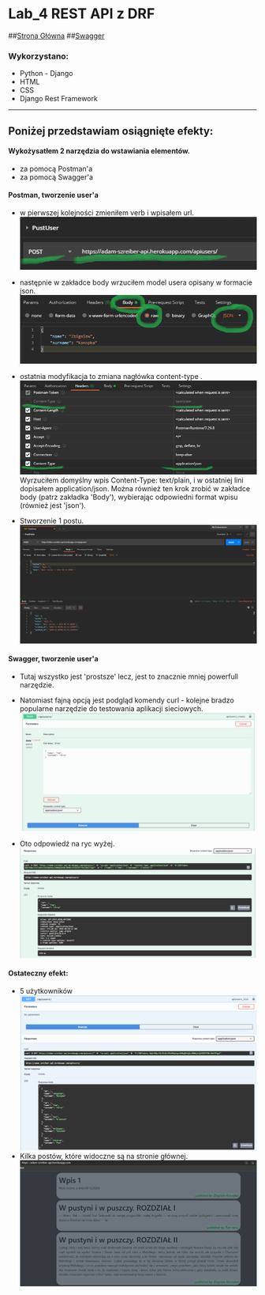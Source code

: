 # Lab_4 REST API z DRF
##[Strona Główna](https://adam-szreiber-api.herokuapp.com/)
##[Swagger](https://adam-szreiber-api.herokuapp.com/swagger/)

### Wykorzystano:
* Python - Django
* HTML
* CSS
* Django Rest Framework
***

## Poniżej przedstawiam osiągnięte efekty:

#### Wykożysatłem 2 narzędzia do wstawiania elementów.
* za pomocą Postman'a
* za pomocą Swagger'a

#### Postman, tworzenie user'a

- w pierwszej kolejności zmieniłem verb i wpisałem url.
![](md_files/heroku/userCreateMethod.png) 

- następnie w zakładce body wrzuciłem model usera opisany w formacie json.
![](md_files/heroku/userCreateBody.png) 

- ostatnia modyfikacja to zmiana nagłówka content-type .
![](md_files/heroku/userCreateHeaders.png) 
Wyrzuciłem domyślny wpis Content-Type: text/plain, i w ostatniej lini dopisałem application/json.
Można również ten krok zrobić w zakładce body (patrz zakładka 'Body'), wybierając odpowiedni format wpisu (również jest 'json').

- Stworzenie 1 postu.
![](md_files/heroku/postCreate.png) 

#### Swagger, tworzenie user'a
- Tutaj wszystko jest 'prostsze' lecz, jest to znacznie mniej powerfull narzędzie.
- Natomiast fajną opcją jest podgląd komendy curl - kolejne bradzo popularne narzędzie do testowania aplikacji sieciowych.
![](md_files/heroku/userCreateSwagger.png) 

- Oto odpowiedź na ryc wyżej.
![](md_files/heroku/userCreateSwaggerResponse.png) 

#### Ostateczny efekt:
- 5 użytkowników
![](md_files/heroku/userCreate5Elements.png) 
- Kilka postów, które widoczne są na stronie głównej.
![](md_files/heroku/results.png) 

